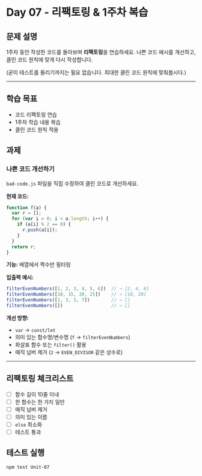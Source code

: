 # Day 07 - 리팩토링 & 1주차 복습

## 문제 설명

1주차 동안 작성한 코드를 돌아보며 **리팩토링**을 연습하세요.
나쁜 코드 예시를 개선하고, 클린 코드 원칙에 맞게 다시 작성합니다.

(굳이 테스트를 돌리기까지는 필요 없습니다. 최대한 클린 코드 원칙에 맞춰봅시다.)

---

## 학습 목표
- 코드 리팩토링 연습
- 1주차 학습 내용 복습
- 클린 코드 원칙 적용

## 과제

### 나쁜 코드 개선하기

`bad-code.js` 파일을 직접 수정하여 클린 코드로 개선하세요.

**현재 코드:**
```javascript
function f(a) {
  var r = [];
  for (var i = 0; i < a.length; i++) {
    if (a[i] % 2 == 0) {
      r.push(a[i]);
    }
  }
  return r;
}
```

**기능:** 배열에서 짝수만 필터링

**입출력 예시:**
```javascript
filterEvenNumbers([1, 2, 3, 4, 5, 6])  // → [2, 4, 6]
filterEvenNumbers([10, 15, 20, 25])    // → [10, 20]
filterEvenNumbers([1, 3, 5, 7])        // → []
filterEvenNumbers([])                  // → []
```

**개선 방향:**
- `var` → `const/let`
- 의미 있는 함수명/변수명 (`f` → `filterEvenNumbers`)
- 화살표 함수 또는 `filter()` 활용
- 매직 넘버 제거 (`2` → `EVEN_DIVISOR` 같은 상수로)

---

## 리팩토링 체크리스트
- [ ] 함수 길이 10줄 이내
- [ ] 한 함수는 한 가지 일만
- [ ] 매직 넘버 제거
- [ ] 의미 있는 이름
- [ ] `else` 최소화
- [ ] 테스트 통과

## 테스트 실행
```bash
npm test Unit-07
```
